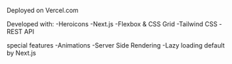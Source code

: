Deployed on Vercel.com 

Developed with:
-Heroicons
-Next.js
-Flexbox & CSS Grid
-Tailwind CSS
-REST API

special features
-Animations
-Server Side Rendering
-Lazy loading default by Next.js 
